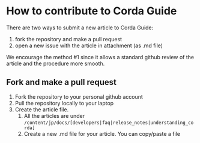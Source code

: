 # How to contribute to Corda Guide

There are two ways to submit a new article to Corda Guide:
1. fork the repository and make a pull request
2. open a new issue with the article in attachment (as .md file) 

We encourage the method #1 since it allows a standard github review of the article and the procedure more smooth.

## Fork and make a pull request

1. Fork the repository to your personal github account
2. Pull the repository locally to your laptop
3. Create the article file. 
   1. All the articles are under `/content/jp/docs/[developers|faq|release_notes|understanding_corda]`
   2. Create a new .md file for your article. You can copy/paste a file
